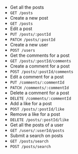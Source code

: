 - Get all the posts
- `GET /posts`
- Create a new post
- `GET /posts`
- Edit a post
- `PUT /posts/:postId`
- `PATCH /posts/:postId`
- Create a new user
- `POST /users`
- Get the comments for a post
- `GET /posts/:postId/comments`
- Create a comment for a post
- `POST /posts/:postId/comments`
- Edit a comment for a post
- `PUT /comments/:commentId`
- `PATCH /comments/:commentId`
- Delete a comment for a post
- `DELETE /comments/:commentId`
- Add a like for a post
- `POST /posts/:postId/like`
- Remove a like for a post
- `DELETE /posts/:postId/like`
- Get all the posts of a user
- `GET /users/:userId/posts`
- Submit a search on posts
- `GET /posts/search`
- `POST /posts/search`
